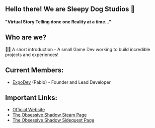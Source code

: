## Hello there! We are Sleepy Dog Studios 👋

#### "Virtual Story Telling done one Reality at a time..."

## Who are we?

🙋‍♀️ A short introduction - A small Game Dev working to build incredible projects and experiences!


## Current Members:

- [ExpoDev](https://www.expodev.dev/) (Pablo) - Founder and Lead Developer


## Important Links:

- [Official Website](https://www.sleepydogstudios.com/)
- [The Obsessive Shadow Steam Page](https://store.steampowered.com/app/2074360/The_Obsessive_Shadow/)
- [The Obsessive Shadow Sidequest Page](https://sidequestvr.com/app/9102/the-obsessive-shadow)
